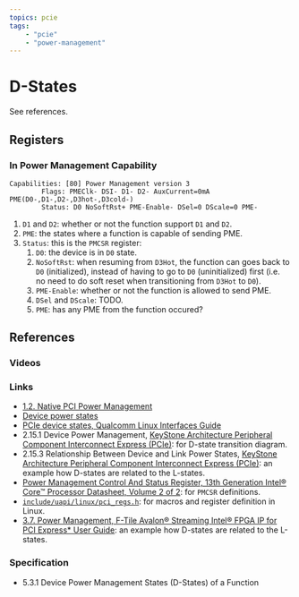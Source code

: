 ```yaml
---
topics: pcie
tags:
    - "pcie"
    - "power-management"
---
```


# D-States

See references.

## Registers

### In Power Management Capability

```
Capabilities: [80] Power Management version 3
        Flags: PMEClk- DSI- D1- D2- AuxCurrent=0mA PME(D0-,D1-,D2-,D3hot-,D3cold-)
        Status: D0 NoSoftRst+ PME-Enable- DSel=0 DScale=0 PME-
```

1. `D1` and `D2`: whether or not the function support `D1` and `D2`. 
2. `PME`: the states where a function is capable of sending PME.
3. `Status`: this is the `PMCSR` register:
    1. `D0`: the device is in `D0` state.
    2. `NoSoftRst`: when resuming from `D3Hot`, the function can goes back to `D0` (initialized), instead of having to go to `D0` (uninitialized) first (i.e. no need to do soft reset when transitioning from `D3Hot` to `D0`).
    3. `PME-Enable`: whether or not the function is allowed to send PME.
    4. `DSel` and `DScale`: TODO.
    5. `PME`: has any PME from the function occured?

## References

### Videos

### Links

- [1.2. Native PCI Power Management](https://docs.kernel.org/power/pci.html#native-pci-power-management)
- [Device power states](https://learn.microsoft.com/en-us/windows-hardware/drivers/kernel/device-power-states)
- [PCIe device states, Qualcomm Linux Interfaces Guide](https://docs.qualcomm.com/bundle/publicresource/topics/80-70018-8/pcie.html#pcie-device-states)
- 2.15.1 Device Power Management, [KeyStone Architecture Peripheral Component Interconnect Express (PCIe)](https://www.ti.com/lit/ug/sprugs6d/sprugs6d.pdf): for D-state transition diagram.
- 2.15.3 Relationship Between Device and Link Power States, [KeyStone Architecture Peripheral Component Interconnect Express (PCIe)](https://www.ti.com/lit/ug/sprugs6d/sprugs6d.pdf): an example how D-states are related to the L-states.
- [Power Management Control And Status Register, 13th Generation Intel® Core™ Processor Datasheet, Volume 2 of 2](https://edc.intel.com/content/www/us/en/design/publications/13th-generation-core-processor-datasheet-volume-2-of-2/power-management-control-and-status-register-pmectrlstatus-offset-84/): for `PMCSR` definitions.
- [`include/uapi/linux/pci_regs.h`](https://elixir.bootlin.com/linux/v6.16/source/include/uapi/linux/pci_regs.h#L238): for macros and register definition in Linux.
- [3.7. Power Management, F-Tile Avalon® Streaming Intel® FPGA IP for PCI Express* User Guide](https://www.intel.com/content/www/us/en/docs/programmable/683140/21-4-4-0-0/power-management-37666.html): an example how D-states are related to the L-states.

### Specification

- 5.3.1 Device Power Management States (D-States) of a Function
